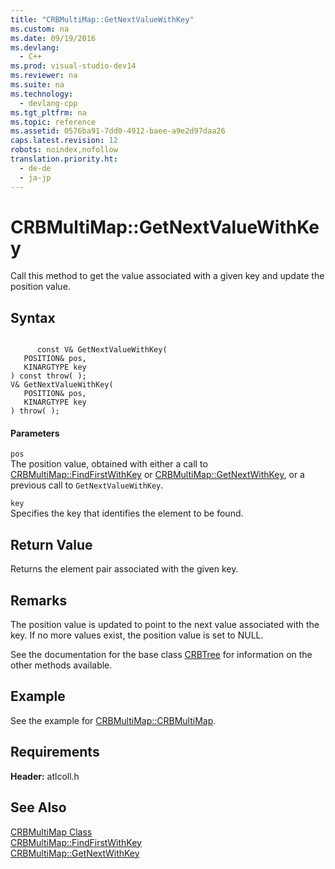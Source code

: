 ```yaml
---
title: "CRBMultiMap::GetNextValueWithKey"
ms.custom: na
ms.date: 09/19/2016
ms.devlang: 
  - C++
ms.prod: visual-studio-dev14
ms.reviewer: na
ms.suite: na
ms.technology: 
  - devlang-cpp
ms.tgt_pltfrm: na
ms.topic: reference
ms.assetid: 0576ba91-7dd0-4912-baee-a9e2d97daa26
caps.latest.revision: 12
robots: noindex,nofollow
translation.priority.ht: 
  - de-de
  - ja-jp
---
```

# CRBMultiMap::GetNextValueWithKey
Call this method to get the value associated with a given key and update the position value.  
  
## Syntax  
  
```  
  
      const V& GetNextValueWithKey(  
   POSITION& pos,  
   KINARGTYPE key   
) const throw( );  
V& GetNextValueWithKey(  
   POSITION& pos,  
   KINARGTYPE key   
) throw( );  
```  
  
#### Parameters  
 `pos`  
 The position value, obtained with either a call to [CRBMultiMap::FindFirstWithKey](../vs140/CRBMultiMap--FindFirstWithKey.md) or [CRBMultiMap::GetNextWithKey](../vs140/CRBMultiMap--GetNextWithKey.md), or a previous call to `GetNextValueWithKey`.  
  
 `key`  
 Specifies the key that identifies the element to be found.  
  
## Return Value  
 Returns the element pair associated with the given key.  
  
## Remarks  
 The position value is updated to point to the next value associated with the key. If no more values exist, the position value is set to NULL.  
  
 See the documentation for the base class [CRBTree](../vs140/CRBTree-Class.md) for information on the other methods available.  
  
## Example  
 See the example for [CRBMultiMap::CRBMultiMap](../vs140/CRBMultiMap--CRBMultiMap.md).  
  
## Requirements  
 **Header:** atlcoll.h  
  
## See Also  
 [CRBMultiMap Class](../vs140/CRBMultiMap-Class.md)   
 [CRBMultiMap::FindFirstWithKey](../vs140/CRBMultiMap--FindFirstWithKey.md)   
 [CRBMultiMap::GetNextWithKey](../vs140/CRBMultiMap--GetNextWithKey.md)